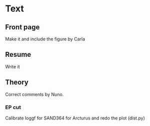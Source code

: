 # Text

## Front page
Make it and include the figure by Carla

## Resume
Write it

## Theory
Correct comments by Nuno.

### EP cut
Calibrate loggf for SAND364 for Arcturus and redo the plot (dist.py)

